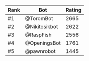 Rank|Bot|Rating
---|---|---
#1|@ToromBot|2665
#2|@Nikitosikbot|2622
#3|@RaspFish|2556
#4|@OpeningsBot|1761
#5|@pawnrobot|1445
